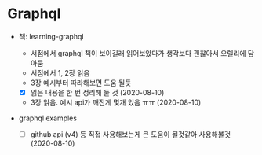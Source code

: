 # Graphql

- 책: learning-graphql
  - 서점에서 graphql 책이 보이길래 읽어보았다가 생각보다 괜찮아서 오렐리에 담아둠
  - 서점에서 1, 2장 읽음
  - 3장 예시부터 따라해보면 도움 될듯
  - [x] 읽은 내용을 한 번 정리해 둘 것 (2020-08-10)
  - 3장 읽음. 예시 api가 깨진게 몇개 있음 ㅠㅠ (2020-08-10)

- graphql examples
  - [ ] github api (v4) 등 직접 사용해보는게 큰 도움이 될것같아 사용해볼것 (2020-08-10)
